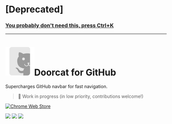 # [Deprecated]

### [You probably don't need this, press Ctrl+K](https://twitter.com/natfriedman/status/1453386746293485570)

---

<h1><img src="./extension/assets/icon.svg" height="90"/>Doorcat for GitHub</h1>

Supercharges GitHub navbar for fast navigation.

> 🚧 Work in progress (in low priority, contributions welcome!)

<p><a href="https://chrome.google.com/webstore/detail/doorcat-for-github/leopkcbkkpiclajlgiioobnkbkplfogf"><img src="https://storage.googleapis.com/chrome-gcs-uploader.appspot.com/image/WlD8wC6g8khYWPJUsQceQkhXSlv1/HRs9MPufa1J1h5glNhut.png" alt="Chrome Web Store" height="60"></a></p>

<img width="894" src="https://user-images.githubusercontent.com/11247099/132386093-a2f85fa4-0967-41dd-a4ac-c59abfd7a511.png">
<img width="894" src="https://user-images.githubusercontent.com/11247099/132386102-95e39c7f-467d-490a-9580-68025741c1c5.png">
<img width="894" src="https://user-images.githubusercontent.com/11247099/132386104-fee9932e-b19f-4c50-9c28-e174c6ce10f1.png">
